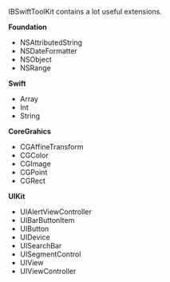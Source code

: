IBSwiftToolKit contains a lot useful extensions.

**Foundation**
- NSAttributedString
- NSDateFormatter
- NSObject
- NSRange

**Swift**
- Array
- Int
- String

**CoreGrahics**
- CGAffineTransform
- CGColor
- CGImage
- CGPoint
- CGRect

**UIKit**
- UIAlertViewController
- UIBarButtonItem
- UIButton
- UIDevice
- UISearchBar
- UISegmentControl
- UIView
- UIViewController
